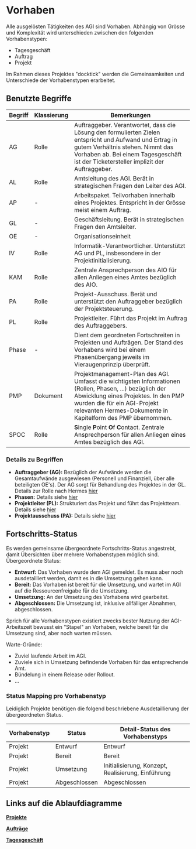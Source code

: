 # Vorhaben

Alle ausgelösten Tätigkeiten des AGI sind Vorhaben. Abhängig von Grösse und Komplexität wird
unterschieden zwischen den folgenden Vorhabenstypen:
* Tagesgeschäft
* Auftrag
* Projekt

Im Rahmen dieses Projektes "docktick" werden die Gemeinsamkeiten und Unterschiede der Vorhabenstypen erarbeitet.

## Benutzte Begriffe

|Begriff|Klassierung|Bemerkungen|
|---|---|---|
|AG|Rolle|Auftraggeber. Verantwortet, dass die Lösung den formulierten Zielen entspricht und Aufwand und Ertrag in gutem Verhältnis stehen. Nimmt das Vorhaben ab. Bei einem Tagesgeschäft ist der Ticketersteller implizit der Auftraggeber.| 
|AL|Rolle|Amtsleitung des AGI. Berät in strategischen Fragen den Leiter des AGI.|
|AP|-|Arbeitspaket. Teilvorhaben innerhalb eines Projektes. Entspricht in der Grösse meist einem Auftrag.|
|GL|-|Geschäftsleitung. Berät in strategischen Fragen den Amtsleiter.|
|OE|-|Organisationseinheit|
|IV|Rolle|Informatik-Verantwortlicher. Unterstützt AG und PL, insbesondere in der Projektinitialisierung.|
|KAM|Rolle|Zentrale Ansprechperson des AIO für allen Anliegen eines Amtes bezüglich des AIO.|
|PA|Rolle|Projekt-Ausschuss. Berät und unterstützt den Auftraggeber bezüglich der Projektsteuerung.|
|PL|Rolle|Projektleiter. Führt das Projekt im Auftrag des Auftraggebers.| 
|Phase|-|Dient dem geordneten Fortschreiten in Projekten und Aufträgen. Der Stand des Vorhabens wird bei einem Phasenübergang jeweils im Vieraugenprinzip überprüft.|
|PMP|Dokument|Projektmanagement-Plan des AGI. Umfasst die wichtigsten Informationen (Rollen, Phasen, ...) bezüglich der Abwicklung eines Projektes. In den PMP wurden die für ein AGI-Projekt relevanten Hermes-Dokumente in Kapitelform des PMP übernommen.|
|SPOC|Rolle|**S**ingle **P**oint **O**f **C**ontact. Zentrale Ansprechperson für allen Anliegen eines Amtes bezüglich des AGI.|

### Details zu Begriffen
 
* **Auftraggeber (AG):** Bezüglich der Aufwände werden die Gesamtaufwände ausgewiesen (Personell und Finanziell, über alle beteiligten OE's). 
Der AG sorgt für Behandlung des Projektes in der GL. Details zur Rolle nach Hermes [hier](https://www.hermes.admin.ch/de/projektmanagement/verstehen/rollen/auftraggeber.html)
* **Phasen:** Details siehe [hier](https://www.hermes.admin.ch/de/projektmanagement/verstehen/phasen-und-meilensteine.html)
* **Projektleiter (PL):** Strukturiert das Projekt und führt das Projektteam. Details siehe [hier](https://www.hermes.admin.ch/de/projektmanagement/verstehen/rollen/projektleiter.html)
* **Projektausschuss (PA):** Details siehe [hier](https://www.hermes.admin.ch/bva/de/onlinepublikation/index.xhtml?element=rolle_projektausschussmitglied.html)

## Fortschritts-Status

Es werden gemeinsame übergeordnete Fortschritts-Status angestrebt, damit Übersichten über mehrere Vorhabenstypen möglich sind. Übergeordnete Status:
* **Entwurf:** Das Vorhaben wurde dem AGI gemeldet. Es muss aber noch ausdetailliert werden, damit es in die Umsetzung gehen kann.
* **Bereit:** Das Vorhaben ist bereit für die Umsetzung, und wartet im AGI auf die Ressourcenfreigabe für die Umsetzung.
* **Umsetzung:** An der Umsetzung des Vorhabens wird gearbeitet.
* **Abgeschlossen:** Die Umsetzung ist, inklusive allfälliger Abnahmen, abgeschlossen.

Sprich für alle Vorhabenstypen existiert zwecks bester Nutzung der AGI-Arbeitszeit bewusst ein "Stapel" an Vorhaben, 
welche bereit für die Umsetzung sind, aber noch warten müssen.

Warte-Gründe:
* Zuviel laufende Arbeit im AGI.
* Zuviele sich in Umsetzung befindende Vorhaben für das entsprechende Amt.
* Bündelung in einem Release oder Rollout.
* ... 

### Status Mapping pro Vorhabenstyp

Leidiglich Projekte benötigen die folgend beschriebene Ausdetaillierung der übergeordneten Status.

|Vorhabenstyp|Status|Detail-Status des Vorhabenstyps|
|---|---|---|
|Projekt|Entwurf|Entwurf|
|Projekt|Bereit|Bereit|
|Projekt|Umsetzung|Initialisierung, Konzept, Realisierung, Einführung|
|Projekt|Abgeschlossen|Abgeschlossen|

## Links auf die Ablaufdiagramme

[**Projekte**](projekt.md)

[**Aufträge**](auftraege.md)

[**Tagesgeschäft**](tagesgeschaeft.md)


